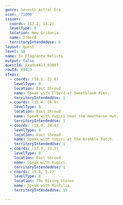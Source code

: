 ```yaml
---
genre: Seventh Astral Era
icon: '71000'
issuer:
  coords: (12.2, 13.2)
  levelType: 8
  location: New Gridania
  name: Ilberd
  territoryIntendedUse: 0
layout: quest
level: 50
name: In Flagrante Delicto
output: false
questId: XxaUse413_03887
rowId: 69423
steps:
  - coords: (10.1, 22.8)
    levelType: 8
    location: East Shroud
    name: Speak with Ilberd at Sweetbloom Pier.
    territoryIntendedUse: 1
  - coords: (15.4, 26.8)
    levelType: 8
    location: East Shroud
    name: Speak with Yugiri near the Hawthorne Hut.
    territoryIntendedUse: 1
  - coords: (18.0, 24.4)
    levelType: 8
    location: East Shroud
    name: Speak with Yugiri at the Bramble Patch.
    territoryIntendedUse: 1
  - coords: (17.3, 23.5)
    levelType: 8
    location: East Shroud
    name: Speak with Yugiri.
    territoryIntendedUse: 1
  - coords: (6.1, 5.2)
    levelType: 8
    location: The Rising Stones
    name: Speak with Minfilia.
    territoryIntendedUse: 15

---
```

